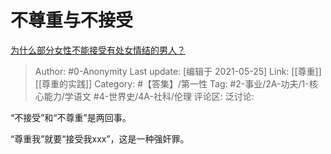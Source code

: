 # 不尊重与不接受
[为什么部分女性不能接受有处女情结的男人？](https://www.zhihu.com/question/413996947/answer/1409370789)

> Author: #0-Anonymity
> Last update: [编辑于 2021-05-25]
> Link: [[尊重]] [[尊重的实践]]
> Category: #【答集】/第一性
> Tag: #2-事业/2A-功夫/1-核心能力/学语文 #4-世界史/4A-社科/伦理
> 评论区:
> 泛讨论:

“不接受”和“不尊重”是两回事。

“尊重我”就要“接受我xxx”，这是一种强奸罪。
